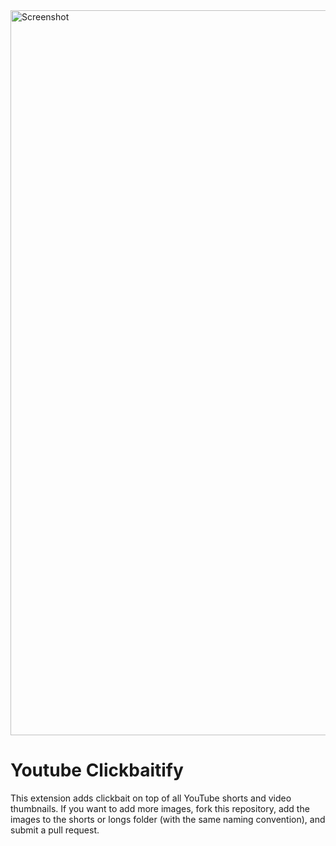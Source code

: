 <img width="1160" alt="Screenshot" src="https://github.com/user-attachments/assets/bc819196-7d94-40fb-a6d7-43f457a3e4d7" />

# Youtube Clickbaitify

This extension adds clickbait on top of all YouTube shorts and video thumbnails.
If you want to add more images, fork this repository, add the images to the shorts or longs folder (with the same naming convention), and submit a pull request.
